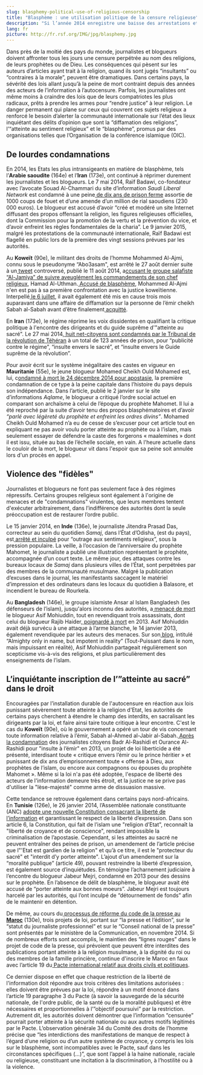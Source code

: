 ```yaml
---
slug: blasphemy-political-use-of-religious-censorship
title: "Blasphème : une utilisation politique de la censure religieuse"
description: "Si l’année 2014 enregistre une baisse des arrestations et des condamnations de journalistes pour avoir traité de la question religieuse, de plus en plus de pays utilisent le délit de “blasphème” et autres atteintes au sacré pour censurer toute critique politique. Certains dirigeants étendent même l’interdit à leur personne,  en promulguant des lois abusives, qui rendent illégale toute critique à leur encontre et toute remise en question de leurs actions politiques."
lang: fr
picture: http://fr.rsf.org/IMG/jpg/blasphemy.jpg
---
```


Dans près de la moitié des pays du monde, journalistes et blogueurs doivent affronter tous les jours une censure perpétrée au nom des religions, de leurs prophètes ou de Dieu. Les conséquences qui pèsent sur les auteurs d’articles ayant trait à la religion, quand ils sont jugés “insultants” ou “contraires à la morale”, peuvent être dramatiques. Dans certains pays, la sévérité des lois allant jusqu’à la peine de mort contraint depuis des années des acteurs de l’information à l’autocensure. Parfois, les journalistes ont même moins à craindre des lois que de leurs compatriotes les plus radicaux, prêts à prendre les armes pour “rendre justice” à leur religion. Le danger permanent qui plane sur ceux qui couvrent ces sujets religieux a renforcé le besoin d’alerter la communauté internationale sur l’état des lieux inquiétant des délits d’opinion que sont la “diffamation des religions”, l’“atteinte au sentiment religieux” et le “blasphème”, promus par des organisations telles que l’Organisation de la conférence islamique (OIC).

## De lourdes condamnations

En 2014, les Etats les plus intransigeants en matière de blasphème, tels l’**Arabie saoudite** (164e) et l’**Iran** (173e), ont continué à réprimer durement les journalistes et les blogueurs. Le 7 mai 2014, Raïf Badawi, co-fondateur avec l’avocate Souad Al-Chammari du site d’information _Saudi Liberal Network_ est condamné à une peine[ de dix ans de prison ferme](http://fr.rsf.org/arabie-saoudite-dix-ans-de-prison-pour-le-30-09-2014,46893.html) assortie de 1000 coups de fouet et d’une amende d’un million de rial saoudiens (230 000 euros). Le blogueur est accusé d’avoir “créé et modéré un site Internet diffusant des propos offensant la religion, les figures religieuses officielles, dont la Commission pour la promotion de la vertu et la prévention du vice, et d’avoir enfreint les règles fondamentales de la charia”. Le 9 janvier 2015, malgré les protestations de la communauté internationale, Raïf Badawi est flagellé en public lors de la première des vingt sessions prévues par les autorités.  

Au **Koweït** (90e), le militant des droits de l’homme Mohammed Al-Ajmi, connu sous le pseudonyme “Abo3asam", est arrêté le 27 août dernier suite à un[ tweet](https://twitter.com/abo3asam/status/498917225315594240) controversé, publié le 11 août 2014, a[ccusant le groupe salafiste “Al-Jamiya” de suivre aveuglément les commandements de son chef religieux](http://www.chinatopix.com/articles/8357/20140830/kuwaiti-twitter-star-detained-for-offensive-tweet.htm), Hamad Al-Uthman.[ Accusé de blasphème](http://www.bbc.com/news/blogs-trending-28972617?print=true), Mohammed Al-Ajmi n'en est pas à sa première confrontation avec la justice koweïtienne. Interpellé[ le 6 juillet](http://twitmail.com/email/153343094/9/false), il avait également été mis en cause trois mois auparavant dans une affaire de diffamation sur la personne de l’émir cheikh Sabah al-Sabah avant d’être finalement[ acquitté](http://www.aljahra.net/?p=3288).

En **Iran** (173e), le régime réprime les voix dissidentes en qualifiant la critique politique à l'encontre des dirigeants et du guide suprême d'"atteinte au sacré". Le 27 mai 2014,[ huit net-citoyens sont condamnés par le Tribunal de la révolution de Téhéran](http://fr.rsf.org/iran-la-justice-conservatrice-condamne-03-06-2014,46386.html) à un total de 123 années de prison, pour “publicité contre le régime”, “insulte envers le sacré”, et “insulte envers le Guide suprême de la révolution”.

Pour avoir écrit sur le système inégalitaire des castes en vigueur en **Mauritanie** (55e), le jeune blogueur Mohamed Cheikh Ould Mohamed est, lui, c[ondamné à mort le 24 décembre 2014 pour apostasie](http://fr.rsf.org/mauritanie-rsf-demande-l-annulation-de-la-31-12-2014,47434.html), la première condamnation de ce type à la peine capitale dans l’histoire du pays depuis son indépendance. Dans l’article, publié le 2 janvier sur le site d’informations _Aqlame_, le blogueur a critiqué l’ordre social actuel en comparant son archaïsme à celui de l’époque du prophète Mahomet. Il lui a été reproché par la suite d’avoir tenu des propos blasphématoires et d’avoir _“parlé avec légèreté du prophète et enfreint les ordres divins”_. Mohamed Cheikh Ould Mohamed n’a eu de cesse de s’excuser pour cet article tout en expliquant ne pas avoir voulu porter atteinte au prophète ou à l’islam, mais seulement essayer de défendre la caste des forgerons « maalemines » dont il est issu, située au bas de l’échelle sociale, en vain. A l'heure actuelle dans le couloir de la mort, le blogueur vit dans l'espoir que sa peine soit annulée lors d'un procès en appel.

## Violence des "fidèles"

Journalistes et blogueurs ne font pas seulement face à des régimes répressifs. Certains groupes religieux sont également à l'origine de menaces et de "condamnations" virulentes, que leurs membres tentent d'exécuter arbitrairement, dans l’indifférence des autorités dont la seule préoccupation est de restaurer l’ordre public.

Le 15 janvier 2014, en **Inde** (136e), le journaliste Jitendra Prasad Das, correcteur au sein du quotidien _Samaj_, dans l’État d’Odisha, (est du pays), est[ arrêté et inculpé](http://fr.rsf.org/inde-des-emeutes-et-un-journaliste-16-01-2014,45733.html) pour “outrage aux sentiments religieux”, sous la pression populaire. La veille, à l’occasion de l’anniversaire du prophète Mahomet, le journaliste a publié une illustration représentant le prophète, accompagnée d’un court texte. Le même jour, des attaques contre les bureaux locaux de _Samaj_ dans plusieurs villes de l’État, sont perpétrées par des membres de la communauté musulmane. Malgré la publication d’excuses dans le journal, les manifestants saccagent le matériel d’impression et des ordinateurs dans les locaux du quotidien à Balasore, et incendient le bureau de Rourkela.

Au **Bangladesh** (146e), le groupe islamiste Ansar al Islam Bangladesh (les défenseurs de l’islam), jusqu'alors inconnu des autorités, a[ menacé de mort](http://fr.rsf.org/bangladesh-des-blogueurs-sur-une-liste-noire-19-11-2014,47249.html) le blogueur Asif Mohiuddin, tout en revendiquant trois assassinats, dont celui du blogueur Rajib Haider,[ poignardé à mort](http://fr.rsf.org/bangladesh-un-blogueur-egorge-dans-la-18-02-2013,44092.html) en 2013. Asif Mohiuddin avait déjà survécu à une attaque à l’arme blanche, le 14 janvier 2013, également revendiquée par les auteurs des menaces. Sur son[ blog](http://www.somewhereinblog.net/blog/realAsifM), intitulé “Almighty only in name, but impotent in reality” (Tout-Puissant dans le nom, mais impuissant en réalité), Asif Mohiuddin partageait régulièrement son scepticisme vis-à-vis des religions, et plus particulièrement des enseignements de l’islam.

## L’inquiétante inscription de l’”atteinte au sacré” dans le droit

Encouragées par l’installation durable de l'autocensure en réaction aux lois punissant sévèrement toute atteinte à la religion d'Etat, les autorités de certains pays cherchent à étendre le champ des interdits, en sacralisant les dirigeants par la loi, et faire ainsi taire toute critique à leur encontre. C'est le cas du **Koweït** (90e), où le gouvernement a opéré un tour de vis concernant toute information relative à l’émir, Sabah al-Ahmed al-Jabir al-Sabah.[ Après la condamnation](http://fr.rsf.org/koweit-l-emir-du-koweit-gracie-toutes-les-07-08-2013,45027.html) des journalistes citoyens Badr Al-Rashidi et Ourance Al-Rashidi pour "insulte à l’émir" en 2013, un projet de loi liberticide a été présenté, interdisant toute « critique envers l’émir ou le prince héritier » et punissant de dix ans d’emprisonnement toute « offense à Dieu, aux prophètes de l’islam, ou encore aux compagnons ou épouses du prophète Mahomet ». Même si la loi n'a pas été adoptée, l'espace de liberté des acteurs de l'information demeure très étroit, et la justice ne se prive pas d'utiliser la "lèse-majesté" comme arme de dissuasion massive.

Cette tendance se retrouve également dans certains pays nord-africains. En **Tunisie** (126e), le 26 janvier 2014, l’Assemblée nationale constituante (ANC) [adopte une nouvelle Constitution consacrant la liberté de l’information](http://fr.rsf.org/tunisie-constitution-tunisienne-rsf-16-01-2014,45741.html) et garantissant le respect de la liberté d’expression. Dans son article 6, la Constitution, qui fait de l’islam une "religion d’Etat", reconnaît la "liberté de croyance et de conscience", rendant impossible la criminalisation de l’apostasie. Cependant, si les atteintes au sacré ne peuvent entraîner des peines de prison, un amendement de l’article précise que l"'Etat est gardien de la religion" et qu’à ce titre, il est le "protecteur du sacré" et "interdit d’y porter atteinte". L’ajout d’un amendement sur la “moralité publique” (article 49), pouvant restreindre la liberté d’expression, est également source d’inquiétudes. En témoigne l’acharnement judiciaire à l’encontre du blogueur Jabeur Mejri, condamné en 2013 pour des dessins sur le prophète. En l’absence de délit de blasphème, le blogueur avait été accusé de “porter atteinte aux bonnes moeurs”. Jabeur Mejri est toujours harcelé par les autorités, qui l’ont inculpé de “détournement de fonds” afin de le maintenir en détention.

De même, au cours du[ processus de réforme du code de la presse au **Maroc**](http://fr.rsf.org/maroc-rsf-publie-ses-recommandations-sur-21-11-2014,47259.html) (130e), trois projets de loi, portant sur “la presse et l’édition”, sur le “statut du journaliste professionnel” et sur le “Conseil national de la presse” sont présentés par le ministère de la Communication, en novembre 2014. Si de nombreux efforts sont accomplis, le maintien des “lignes rouges” dans le projet de code de la presse, qui prévoient que peuvent être interdites des publications portant atteinte à la religion musulmane, à la dignité du roi ou des membres de la famille princière, continue d'inscrire le Maroc en faux avec l’article 19 du[ Pacte international relatif aux droits civils et politiques](http://www.ohchr.org/FR/ProfessionalInterest/Pages/CCPR.aspx).

Ce dernier dispose en effet que chaque restriction de la liberté de l'information doit répondre aux trois critères des limitations autorisées : elles doivent être prévues par la loi, répondre à un motif énoncé dans l’article 19 paragraphe 3 du Pacte (à savoir la sauvegarde de la sécurité nationale, de l'ordre public, de la santé ou de la moralité publiques) et être nécessaires et proportionnelles à l’”objectif poursuivi” par la restriction. Autrement dit, les autorités doivent démontrer que l’information “censurée” pourrait porter atteinte à la sécurité nationale ou aux autres motifs légitimés par le Pacte. L’observation générale 34 du Comité des droits de l’homme précise que “les interdictions des manifestations de manque de respect à l’égard d’une religion ou d’un autre système de croyance, y compris les lois sur le blasphème, sont incompatibles avec le Pacte, sauf dans les circonstances spécifiques (...)”,  que sont l’appel à la haine nationale, raciale ou religieuse, constituant une incitation à la discrimination, à l’hostilité ou à la violence.
